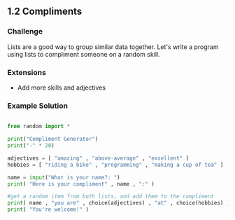 ---
---
## 1.2 Compliments

### Challenge

Lists are a good way to group similar data together. Let's write a program using
lists to compliment someone on a random skill.


### Extensions

* Add more skills and adjectives


### Example Solution

```python

from random import *

print("Compliment Generator")
print("-" * 20)

adjectives = [ "amazing" , "above-average" , "excellent" ]
hobbies = [ "riding a bike" , "programming" , "making a cup of tea" ]

name = input("What is your name?: ")
print( "Here is your compliment" , name , ":" )

#get a random item from both lists, and add them to the compliment
print( name , "you are" , choice(adjectives) , "at" , choice(hobbies) )
print( "You're welcome!" )


```

